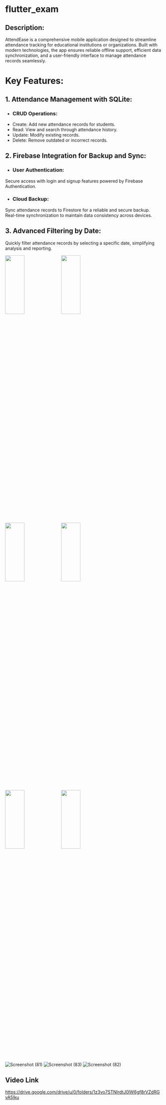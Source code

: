 # flutter_exam

## Description:
AttendEase is a comprehensive mobile application designed to streamline attendance tracking for educational institutions or organizations. Built with modern technologies, the app ensures reliable offline support, efficient data synchronization, and a user-friendly interface to manage attendance records seamlessly.

# Key Features:
## 1. Attendance Management with SQLite:
- ### CRUD Operations:
- Create: Add new attendance records for students.
- Read: View and search through attendance history.
- Update: Modify existing records.
- Delete: Remove outdated or incorrect records.

## 2. Firebase Integration for Backup and Sync:
- ### User Authentication:
Secure access with login and signup features powered by Firebase Authentication.
- ### Cloud Backup:
Sync attendance records to Firestore for a reliable and secure backup.
Real-time synchronization to maintain data consistency across devices.
## 3. Advanced Filtering by Date:
Quickly filter attendance records by selecting a specific date, simplifying analysis and reporting.

<img src="https://github.com/user-attachments/assets/e34ab223-6a8e-4ecd-8556-309e47fd762d" height=22% width=35%>
<img src="https://github.com/user-attachments/assets/b5c828b3-d12e-40c1-bd6b-fb273feb8911" height=22% width=35%>
<img src="https://github.com/user-attachments/assets/80570905-f544-46cd-b5c4-0e3729c55f2c" height=22% width=35%>
<img src="https://github.com/user-attachments/assets/5ac4bc6a-124c-4aaf-a654-8b9c892b2de0" height=22% width=35%>
<img src="https://github.com/user-attachments/assets/b0183b63-730f-4f0e-939a-0c8c43c537d9" height=22% width=35%>
<img src="https://github.com/user-attachments/assets/7be206b3-21be-4bd5-8e6f-80307594681b" height=22% width=35%>

![Screenshot (81)](https://github.com/user-attachments/assets/f81babb3-1a56-4bfe-9942-3c5b2ba469fa)
![Screenshot (83)](https://github.com/user-attachments/assets/0702758d-2c9f-4dfc-a186-95cbcaae80d7)
![Screenshot (82)](https://github.com/user-attachments/assets/12cdd320-bbee-409f-a9bd-f05f86c86e79)

## Video Link
https://drive.google.com/drive/u/0/folders/1z3vo7STNIrdtJ0lW6gf8rVZdRGvA5Iku

